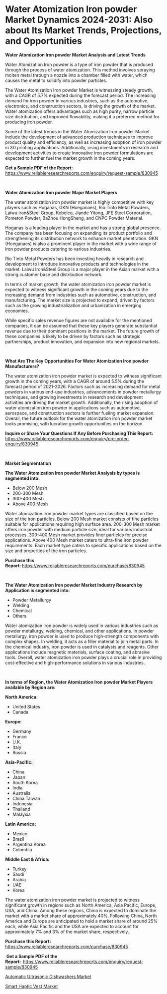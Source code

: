 <p><h1>Water Atomization Iron powder Market Dynamics 2024-2031: Also about Its Market Trends, Projections, and Opportunities</h1></p><p><strong>Water Atomization Iron powder Market Analysis and Latest Trends</strong></p>
<p><p>Water Atomization Iron powder is a type of iron powder that is produced through the process of water atomization. This method involves spraying molten metal through a nozzle into a chamber filled with water, which causes the metal to solidify into powder particles.</p><p>The Water Atomization Iron powder Market is witnessing steady growth, with a CAGR of 5.7% expected during the forecast period. The increasing demand for iron powder in various industries, such as the automotive, electronics, and construction sectors, is driving the growth of the market. Water atomization offers advantages such as high purity, narrow particle size distribution, and improved flowability, making it a preferred method for producing iron powder.</p><p>Some of the latest trends in the Water Atomization Iron powder Market include the development of advanced production techniques to improve product quality and efficiency, as well as increasing adoption of iron powder in 3D printing applications. Additionally, rising investments in research and development activities to create innovative iron powder formulations are expected to further fuel the market growth in the coming years.</p></p>
<p><strong>Get a Sample PDF of the Report:&nbsp;</strong> <a href="https://www.reliableresearchreports.com/enquiry/request-sample/830945">https://www.reliableresearchreports.com/enquiry/request-sample/830945</a></p>
<p>&nbsp;</p>
<p><strong>Water Atomization Iron powder Major Market Players</strong></p>
<p><p>The water atomization iron powder market is highly competitive with key players such as Hoganas, GKN (Hoeganaes), Rio Tinto Metal Powders, Laiwu Iron&Steel Group, Kobelco, Jiande Yitong, JFE Steel Corporation, Pometon Powder, BaZhou HongSheng, and CNPC Powder Material. </p><p>Hoganas is a leading player in the market and has a strong global presence. The company has been focusing on expanding its product portfolio and strengthening its distribution network to enhance market penetration. GKN (Hoeganaes) is also a prominent player in the market with a wide range of iron powder products catering to various industries.</p><p>Rio Tinto Metal Powders has been investing heavily in research and development to introduce innovative products and technologies in the market. Laiwu Iron&Steel Group is a major player in the Asian market with a strong customer base and distribution network. </p><p>In terms of market growth, the water atomization iron powder market is expected to witness significant growth in the coming years due to the increasing demand from industries such as automotive, construction, and manufacturing. The market size is projected to expand, driven by factors such as the growing industrialization and urbanization in emerging economies.</p><p>While specific sales revenue figures are not available for the mentioned companies, it can be assumed that these key players generate substantial revenue due to their dominant positions in the market. The future growth of these companies is likely to be driven by factors such as strategic partnerships, product innovation, and expansion into new regional markets.</p></p>
<p>&nbsp;</p>
<p><strong>What Are The Key Opportunities For Water Atomization Iron powder Manufacturers?</strong></p>
<p><p>The water atomization iron powder market is expected to witness significant growth in the coming years, with a CAGR of around 5.5% during the forecast period of 2021-2026. Factors such as increasing demand for metal powders in various end-use industries, advancements in powder metallurgy techniques, and growing investments in research and development activities are driving the market growth. Additionally, the rising adoption of water atomization iron powder in applications such as automotive, aerospace, and construction sectors is further fueling market expansion. Overall, the future outlook for the water atomization iron powder market looks promising, with lucrative growth opportunities on the horizon.</p></p>
<p><strong>Inquire or Share Your Questions If Any Before Purchasing This Report:</strong> <a href="https://www.reliableresearchreports.com/enquiry/pre-order-enquiry/830945">https://www.reliableresearchreports.com/enquiry/pre-order-enquiry/830945</a></p>
<p>&nbsp;</p>
<p><strong>Market Segmentation</strong></p>
<p><strong>The Water Atomization Iron powder Market Analysis by types is segmented into:</strong></p>
<p><ul><li>Below 200 Mesh</li><li>200-300 Mesh</li><li>300-400 Mesh</li><li>Above 400 Mesh</li></ul></p>
<p><p>Water atomization iron powder market types are classified based on the size of the iron particles. Below 200 Mesh market consists of fine particles suitable for applications requiring high surface area. 200-300 Mesh market offers iron powder with medium particle size, ideal for various industrial processes. 300-400 Mesh market provides finer particles for precise applications. Above 400 Mesh market caters to ultra-fine iron powder requirements. Each market type caters to specific applications based on the size and properties of the iron particles.</p></p>
<p><strong>Purchase this Report:&nbsp;</strong><a href="https://www.reliableresearchreports.com/purchase/830945">https://www.reliableresearchreports.com/purchase/830945</a></p>
<p>&nbsp;</p>
<p><strong>The Water Atomization Iron powder Market Industry Research by Application is segmented into:</strong></p>
<p><ul><li>Powder Metallurgy</li><li>Welding</li><li>Chemical</li><li>Others</li></ul></p>
<p><p>Water atomization iron powder is widely used in various industries such as powder metallurgy, welding, chemical, and other applications. In powder metallurgy, iron powder is used to produce high-strength components with complex shapes. In welding, it acts as a filler material to join metal parts. In the chemical industry, iron powder is used in catalysts and reagents. Other applications include magnetic materials, surface coating, and abrasive tools. Overall, water atomization iron powder plays a crucial role in providing cost-effective and high-performance solutions in various industries.</p></p>
<p>&nbsp;</p>
<p><strong>In terms of Region, the Water Atomization Iron powder Market Players available by Region are:</strong></p>
<p>
    <p> <strong> North America: </strong>
        <ul>
            <li>United States</li>
            <li>Canada</li>
        </ul>
        </p> 
    <p> <strong> Europe: </strong>
        <ul>
            <li>Germany</li>
            <li>France</li>
            <li>U.K.</li>
            <li>Italy</li>
            <li>Russia</li>
        </ul>
        </p> 
    <p> <strong> Asia-Pacific: </strong>
        <ul>
            <li>China</li>
            <li>Japan</li>
            <li>South Korea</li>
            <li>India</li>
            <li>Australia</li>
            <li>China Taiwan</li>
            <li>Indonesia</li>
            <li>Thailand</li>
            <li>Malaysia</li>
        </ul>
        </p> 
    <p> <strong> Latin America: </strong>
        <ul>
            <li>Mexico</li>
            <li>Brazil</li>
            <li>Argentina Korea</li>
            <li>Colombia</li>
        </ul>
        </p> 
    <p> <strong> Middle East & Africa: </strong>
        <ul>
            <li>Turkey</li>
            <li>Saudi</li>
            <li>Arabia</li>
            <li>UAE</li>
            <li>Korea</li>
        </ul>
    </p>
    </p>
<p><p>The water atomization iron powder market is projected to witness significant growth in regions such as North America, Asia Pacific, Europe, USA, and China. Among these regions, China is expected to dominate the market with a market share of approximately 40%. Following China, North America and Europe are anticipated to hold a market share of around 25% each, while Asia Pacific and the USA are expected to account for approximately 7% and 3% of the market share, respectively.</p></p>
<p><strong>Purchase this Report: </strong><a href="https://www.reliableresearchreports.com/purchase/830945">https://www.reliableresearchreports.com/purchase/830945</a></p>
<p>&nbsp;<strong>Get a Sample PDF of the Report:&nbsp;&nbsp;</strong><a href="https://www.reliableresearchreports.com/enquiry/request-sample/830945">https://www.reliableresearchreports.com/enquiry/request-sample/830945</a></p>
<p><strong></strong></p>
<p><p><a href="https://issuu.com/reportprime-2/docs/automatic-ultrasonic-dishwashers-market-size-2030.">Automatic Ultrasonic Dishwashers Market</a></p><p><a href="https://issuu.com/reportprime-2/docs/smart-haptic-vest-market-size-2030.pptx">Smart Haptic Vest Market</a></p></p>